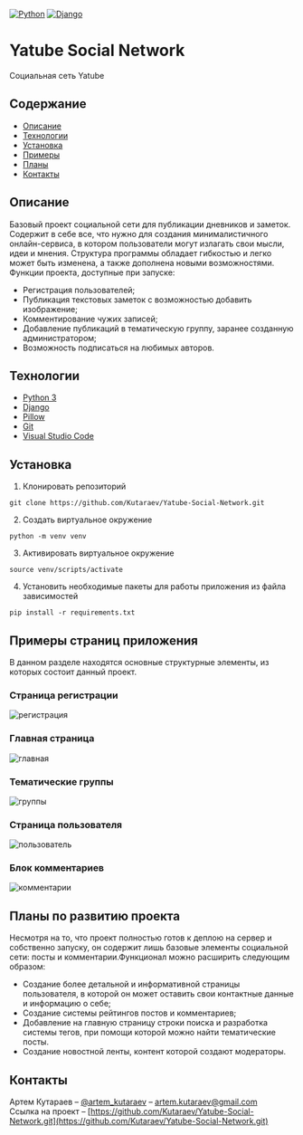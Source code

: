 [![Python](https://img.shields.io/badge/-Python-464646?style=flat-square&logo=Python)](https://www.python.org/)
[![Django](https://img.shields.io/badge/-Django-464646?style=flat-square&logo=Django)](https://www.djangoproject.com/)

# Yatube Social Network
Социальная сеть Yatube

## Содержание
- [Описание](#Описание)
- [Технологии](#Технологии)
- [Установка](#Установка)
- [Примеры](#Примеры_страниц_приложения)
- [Планы](#Планы_по_развитию_проекта)
- [Контакты](#Контакты)

## <a name="Описание">Описание</a>
Базовый проект социальной сети для публикации дневников и заметок. Содержит в себе все, что нужно для создания минималистичного онлайн-сервиса, в котором пользователи могут излагать свои мысли, идеи и мнения. Структура программы обладает гибкостью и легко может быть изменена, а также дополнена новыми возможностями. Функции проекта, доступные при запуске:
- Регистрация пользователей;
- Публикация текстовых заметок с возможностью добавить изображение;
- Комментирование чужих записей;
- Добавление публикаций в тематическую группу, заранее созданную администратором;
- Возможность подписаться на любимых авторов.

## <a name="Технологии">Технологии</a>
- [Python 3](https://www.python.org/downloads/)
- [Django](https://www.djangoproject.com/)
- [Pillow](https://pillow.readthedocs.io/en/stable/)
- [Git](https://github.com/)
- [Visual Studio Code](https://code.visualstudio.com/Download)

## Установка
1. Клонировать репозиторий
```
git clone https://github.com/Kutaraev/Yatube-Social-Network.git
```
2. Создать виртуальное окружение
```
python -m venv venv
```
3. Активировать виртуальное окружение
```
source venv/scripts/activate
```
4. Установить необходимые пакеты для работы приложения из файла зависимостей
```
pip install -r requirements.txt
```

## Примеры страниц приложения
В данном разделе находятся основные структурные элементы, из которых состоит данный проект.
### Страница регистрации
![регистрация](https://lh3.googleusercontent.com/wEAU6LgmMUJFfUEUcCQ3O7fsqslV2acBOGs0HS7f6LkHzAwAcZTk0_pC3PvBhhFunJVBp4TYHbeN2sFWaQ8WPPsYuDGCVz7NTdEpPIruoC5cB1LlllPksQQU-GuqtrXOGxRaviBDNaCAX8lio5bq6p6nZdt23vNxT5svH1z7a3u9rC9xoziN1IF1n1IBh9Oaxv4MHPQga3xj8L3jDtSRFhmpnn6DafgIzvGHVhqLQ1_BVtYziPiFBpk_6_RobxkoVqp9mMIPrK6qGhjCXY9ZwFM7-9nDkDjE0u89CKCp6AMFcDnZh9DsCORXtFbMMINS6A30z2cI76tHHQn8-QMi1CKSPpVwTrbGn_3fS5dQmREQFnZq2PHn2QBPsfXV4VGyzYAzSenqRnVU9er_W3cOKmLyeaMD8qBOj8-uO1zwUXuEDWxdQpiZE-Q3CuTOQvNkB4KMitTHG8SS1GFv7zLl7pDt_LJa8ARYdlkoDbrgIDorRJ2na5mzp10TDY3Ao0bSz7oCE8DfEGeEoXBJza3JaTmB716hv_6N0-OPVri7l_FMH9E8Ov06hOYyUw_QfrYETob1hMA8hisWrZEJhCONqgOhXtdFP8W72WmDr6I_5E2aE2RP6t7Da1PBpbznTNM6W4wLdpEOhej6X9C_hN7DGTE3u9F_lEDVv8EI_Trfuqan1xC56TJVfji2UGw-c_-dKPJWUIbct0qiCFM4kd0gtIan=w694-h791-no?authuser=0)
### Главная страница
![главная](https://lh3.googleusercontent.com/m_z_w7cRLDKOGw1mRiYmxyqI1V4ogY0qJ94dNbB05JnJbb68Vrk0IfcWdNoXYSL72INfLO4u8vhtO2NKOiA7ap5JtveaE1-_cdFaArkizTQvwMxWhC1A5gSzxD2ias5mI97WQ5WAeTIAyXpfPHRBbPVw3Os4ehscplFDVJpGwrnBMI__TGlIjXNC1db_0seLSm4C_htB5VRRilrXRG3QzU0LV2I9s5JKD9F_-IpY4K5KZ2d0avQ0jgpU6-1txJqrjUXTftRBWdOaiuKZt1Lx6QIzm_p3_ZARmGKMzWRNZNwhL4pgbiG_IJneQhFCgGNh_0pzosM0Fs9RfLamn3rCpX5n4aaWT_1r7v8rtD6TnJuxBlCr813NTLo-1ozvW7Z1FU6e2VJsPsarQ30834Y8M9C9p0aTYkR4asX4VCbW-bRuqtZhjtD7YXC8VJ757GqWN1aIbzYij8VgcejV_OPZl0GYC5oXSHZ5bP9Q7QWB3CEd-ro2eo8OozwuU3Tzr245xroHUdIUdw_J0doa02L7c0avgXWP2RO3A_FHfoL6zSij9x3sy0cV-9hp-klwlU5bKcagRUzFHNvZJ94MT7rxlECZXyFiWjfOgSk5z7YuYCsobAtC5Qz5yFBjgKt0V13XLIkIxrQH4qG4F3ouCaiLT4dxOfB36aeNjzb9IdPYRCnnXyL0bOnYIAOXy3FA03Suk-qFXVxgERGSG4txtL1aLo7l=w902-h853-no?authuser=0)
### Тематические группы
![группы](https://lh3.googleusercontent.com/v0pdWlt7tnMTYyClbHyFIRjfumJS0u-8S8JiEZ5V55QFe_F5oGktnhiAMFJis6Sj1KNL6cV3eJZS8STud2bkzrxVGgCHMkrSl9OKaSaMS2jBrKnDRhr0p8J_LFHTt01q9DSUpIgG6F395MCTo1npBClzD8zPn0bJXJLyvszWT44xSK7JDhJztdJUxnDKHpCI82exIyainE5RYgBjiB4DgnyBvZPxAmpcpADPDWjWaxy20dmrilGkfiNliY170qfkRMrUn5XVAIExp2KK_1Z2w_Ov1y0AJUc5VO4JutU5AloTqQIWYbqvXNjOszUnf1_-AGjrBZ-b6ampk-fmGxTDwJ5zwnm9zZuxxDSHp2wNF_XwzbHmOrj9LSPgalcDBIgvgR2WWrBqq_LaiJHRw5U32W_0oehe8q5wHhqIq6gM1c2t_o9L3Vu3ojcetTcnzw7UxK2RqqMcX2A_jYVArXAPtiX1Sqlc_1XfvVO0Rg1C637njEgWVxWPi_6bGlgL4pzIVcmK-PTDdaP-GXxLslQVyKa___gYfBRuLiDq5qbT-VtUBGvhZKTA0bcs435BCijtWHTPzWeq4LUuQMFRJn84RrDGzBDLwkxar0plxN5CAfV97OoXif-viJBJoyS2QO6n0Er8ni_sMK1kL1LspX_4N5vYoPvOsvsOi6xwiePIEQCfTMMw8F94_uQXa2x4t76FBeFltp_50RaefXHjeh-0oQoa=w891-h698-no?authuser=0)
### Страница пользователя
![пользователь](https://lh3.googleusercontent.com/hBCSxYu1iSRNClYKQt8v9rjn-KtXUPn_3zBVEGTKJvDf8mrSfxCxaVTzBTerhdTur6DIdXmnyqKAajtjR8waCURhD-InrvTa8vyNI8mselEDEMGTDY65wacBvBySSByEO7j_FICjpsACNc8VD-89O3y3dcg-nnYxt5lQo84NkffVa-1D_o3tD4Ni0AjyFA6BfLIlivq6SPHCm8n4OBQ4rTnlgo2Cqrv0KWo7jkE5sDd5a7WUfK_BClkilbTGlcvP6Y0j8vCBAQ-9pDXF3kYVy0at-0mFDwuB_RX8qCfW9F6z_uWPC9JnKOew5PHtCf7_cBNaXx-bFD5vKnGKTw0oTAI2hvB6bo-Qe8V2GjgcuhcC52_m7IH7l-pFSq9fsEb80gZD3zqVl9ymozAAvn3J3NBcvE1B8gu7LlCRa5fGZJvYrgkaaxVfSPK0GVaEWu5YyzFm8hTHYhiitDgh8iVQpr8iSK0oNTA4GKA8ZlMxwR1LvSqnibsQ38LDipy5HV4iKdcuFrNSC_kLgiox64uHAggJMEwWqj0iwugMNyhPvLZjytEcPBcniFJc-RyeyPBMs4dvLTb83Zt6_x_i-xHn5AJ7GAzCxWRqWrjcIYZzqfp1cKIuvWVdAtT-Giu_cGVh2tEv-mPba3Erzd0aMGQaokeB0G3EEg99olvgvhvjsE8E1vLyTbz9aCkPzHzU5FAPZ_Az1U6uSGobxdEDaL9M7xoP=w1150-h732-no?authuser=0)
### Блок комментариев
![комментарии](https://lh3.googleusercontent.com/XlfA61zRG5wwkIMPe3abnBHzmYYJcjDLaSSUrfq9iIyFSxzPk8z-wzQeL-HC_n9Tm7tSiZkS9b88Ul_-yQj1DmVSLKvVdZQCgiEzLoPOvkutx1aluJI9EWy5o0N9F2uVcp50t5iLrckMSwDVKniF3VB2o7vf-oDaUA2p1firCuAd9wRJFvd42vekjCUUXdvVNJOZBdnulsyAcZPHxVo4D5HZt5x4sG1nDwg6JmU0FvmeoLIAWKFli_VoRJqazlKE119SZj3uS-5bpbtCGMGVBYgr9geUPMqMcwTw9pjB2PYwgskS24buOxrxFYh8JgXcNG2hqryD2mOOMv7dCPGCk-zliFwInoK6DLUJ0rZJx3QZnkWDE5qWSjICBQ4bzKdONj1yR4UVTj_ZyKKMGLnvDuJz51D7Fl-hqrGCQNbzOb81KrIFIjiAfCbt5pBUUwwqP34dI5e6wTdHmpjql5CGqbYnyyzY6nq0SrqGMHK4M-sJySPvSG0ejEJidSj3ugWIs5b7NJBXnewamYU1PtFX7RK9n-w4NiuFaFoyP1V44JVrE34dS3W250iAmY_5VYAdDOZQe6DeBElFiTfA8cOunq6c0OGlURm7PQjXHHBAxrjR4IhBa-oe4g2ptiHPx7qaj0Cp-f8k_kwbw8OBRQ-OE_sw8g5uRmMQ4ifkj74R-boAr0AEd0w05gbIkqSrzPZrb8x-_vw63rnWh0y2BiunG2Wd=w518-h857-no?authuser=0)
## Планы по развитию проекта
Несмотря на то, что проект полностью готов к деплою на сервер и собственно запуску, он содержит лишь базовые элементы социальной сети: посты и комментарии.Функционал можно расширить следующим образом:
- Создание более детальной и информативной страницы пользователя, в которой он может оставить свои контактные данные и информацию о себе;
- Создание системы рейтингов постов и комментариев;
- Добавление на главную страницу строки поиска и разработка системы тегов, при помощи которой можно найти тематические посты.
- Создание новостной ленты, контент которой создают модераторы.

## Контакты
Артем Кутараев – [@artem_kutaraev](https://t.me/artem_kutaraev) – artem.kutaraev@gmail.com  
Ссылка на проект – [https://github.com/Kutaraev/Yatube-Social-Network.git](https://github.com/Kutaraev/Yatube-Social-Network.git)

